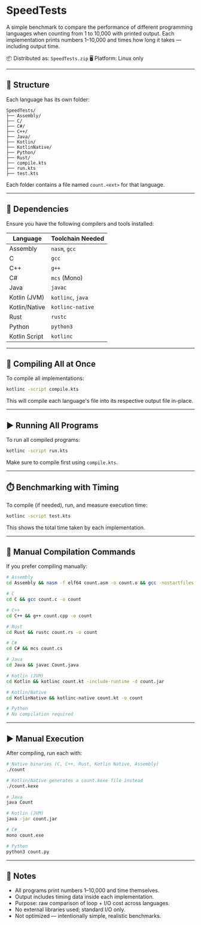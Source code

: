 # SpeedTests

A simple benchmark to compare the performance of different programming languages when counting from 1 to 10,000 with printed output.
Each implementation prints numbers 1–10,000 and times how long it takes — including output time.

📦 Distributed as: `SpeedTests.zip`
🖥️ Platform: Linux only

---

## 📁 Structure

Each language has its own folder:

```
SpeedTests/
├── Assembly/
├── C/
├── C#/
├── C++/
├── Java/
├── Kotlin/
├── KotlinNative/
├── Python/
├── Rust/
├── compile.kts
├── run.kts
├── test.kts
```

Each folder contains a file named `count.<ext>` for that language.

---

## 🔧 Dependencies

Ensure you have the following compilers and tools installed:

| Language      | Toolchain Needed  |
| ------------- | ----------------- |
| Assembly      | `nasm`, `gcc`     |
| C             | `gcc`             |
| C++           | `g++`             |
| C#            | `mcs` (Mono)      |
| Java          | `javac`           |
| Kotlin (JVM)  | `kotlinc`, `java` |
| Kotlin/Native | `kotlinc-native`  |
| Rust          | `rustc`           |
| Python        | `python3`         |
| Kotlin Script | `kotlinc`         |

---

## 🚀 Compiling All at Once

To compile all implementations:

```bash
kotlinc -script compile.kts
```

This will compile each language's file into its respective output file in-place.

---

## ▶️ Running All Programs

To run all compiled programs:

```bash
kotlinc -script run.kts
```

Make sure to compile first using `compile.kts`.

---

## ⏱️ Benchmarking with Timing

To compile (if needed), run, and measure execution time:

```bash
kotlinc -script test.kts
```

This shows the total time taken by each implementation.

---

## 🔨 Manual Compilation Commands

If you prefer compiling manually:

```bash
# Assembly
cd Assembly && nasm -f elf64 count.asm -o count.o && gcc -nostartfiles -no-pie -o count count.o

# C
cd C && gcc count.c -o count

# C++
cd C++ && g++ count.cpp -o count

# Rust
cd Rust && rustc count.rs -o count

# C#
cd C# && mcs count.cs

# Java
cd Java && javac Count.java

# Kotlin (JVM)
cd Kotlin && kotlinc count.kt -include-runtime -d count.jar

# Kotlin/Native
cd KotlinNative && kotlinc-native count.kt -o count

# Python
# No compilation required
```

---

## ▶️ Manual Execution

After compiling, run each with:

```bash
# Native binaries (C, C++, Rust, Kotlin Native, Assembly)
./count

# Kotlin/Native generates a count.kexe file instead
./count.kexe

# Java
java Count

# Kotlin (JVM)
java -jar count.jar

# C#
mono count.exe

# Python
python3 count.py
```

---

## 📌 Notes

* All programs print numbers 1–10,000 and time themselves.
* Output includes timing data inside each implementation.
* Purpose: raw comparison of loop + I/O cost across languages.
* No external libraries used; standard I/O only.
* Not optimized — intentionally simple, realistic benchmarks.

